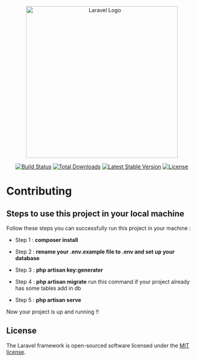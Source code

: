 <p align="center"><a href="https://laravel.com" target="_blank"><img src="https://raw.githubusercontent.com/laravel/art/master/logo-lockup/5%20SVG/2%20CMYK/1%20Full%20Color/laravel-logolockup-cmyk-red.svg" width="400" alt="Laravel Logo"></a></p>

<p align="center">
<a href="https://github.com/laravel/framework/actions"><img src="https://github.com/laravel/framework/workflows/tests/badge.svg" alt="Build Status"></a>
<a href="https://packagist.org/packages/laravel/framework"><img src="https://img.shields.io/packagist/dt/laravel/framework" alt="Total Downloads"></a>
<a href="https://packagist.org/packages/laravel/framework"><img src="https://img.shields.io/packagist/v/laravel/framework" alt="Latest Stable Version"></a>
<a href="https://packagist.org/packages/laravel/framework"><img src="https://img.shields.io/packagist/l/laravel/framework" alt="License"></a>
</p>



# Contributing

## Steps to use this project in your local machine

Follow these steps you can successfully run this project in your machine : 



- Step 1 :  **composer install** 
- Step 2 :  **rename your .env.example file to .env and set up  your database** 
- Step 3 :  **php artisan key:generater** 
- Step 4 :  **php artisan migrate**
  run this command if your project already has some tables add in db 

- Step 5 :  **php artisan serve** 
 
 Now your project is up and running !!




## License

The Laravel framework is open-sourced software licensed under the [MIT license](https://opensource.org/licenses/MIT).
